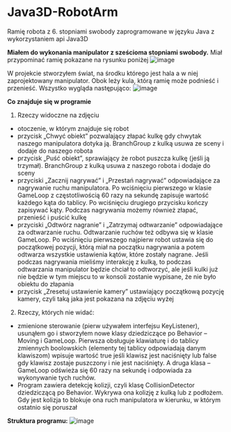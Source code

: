 # Java3D-RobotArm
Ramię robota z 6. stopniami swobody zaprogramowane w języku Java z wykorzystaniem api Java3D

<b>Miałem do wykonania manipulator z sześcioma stopniami swobody.</b>
Miał przypominać ramię pokazane na rysunku poniżej
![image](https://github.com/szymi999/Java3D-RobotArm/assets/52047025/3302995a-fff8-499f-93b7-076e5b104060)

W projekcie stworzyłem świat, na środku którego jest hala a w niej zaprojektowany manipulator. Obok leży kula, którą ramię może podnieść i przenieść. Wszystko wygląda następująco:
![image](https://github.com/szymi999/Java3D-RobotArm/assets/52047025/56f1e2c7-7f01-4098-95e1-7fda7065da18)

<b>Co znajduje się w programie</b>
1. Rzeczy widoczne na zdjęciu
- otoczenie, w którym znajduje się robot
- przycisk „Chwyć obiekt” pozwalający złapać kulkę gdy chwytak naszego manipulatora dotyka ją. BranchGroup z kulką usuwa ze sceny i dodaje do naszego robota
- przycisk „Puść obiekt”, sprawiający że robot puszcza kulkę (jeśli ją trzymał). BranchGroup z kulką usuwa z naszego robota i dodaje do sceny
- przyciski „Zacznij nagrywać” i „Przestań nagrywać” odpowiadające za nagrywanie ruchu manipulatora. Po wciśnięciu pierwszego w klasie GameLoop z częstotliwością 60 razy na sekundę zapisuje wartość każdego kąta do tablicy. Po wciśnięciu drugiego przycisku kończy zapisywać kąty. Podczas nagrywania możemy również złapać, przenieść i puścić kulkę
- przyciski „Odtwórz nagranie” i „Zatrzymaj odtwarzanie” odpowiadające za odtwarzanie ruchu. Odtwarzanie ruchów też odbywa się w klasie GameLoop. Po wciśnięciu pierwszego najpierw robot ustawia się do początkowej pozycji, którą miał na początku nagrywania a potem odtwarza wszystkie ustawienia kątów, które zostały nagrane. Jeśli podczas nagrywania mieliśmy interakcję z kulką, to podczas odtwarzania manipulator będzie chciał to odtworzyć, ale jeśli kulki już nie będzie w tym
miejscu to w konsoli zostanie wypisane, że nie było obiektu do złapania
- przycisk „Zresetuj ustawienie kamery” ustawiający początkową pozycję kamery, czyli taką jaka jest pokazana na zdjęciu wyżej
2. Rzeczy, których nie widać:
- zmienione sterowanie (pierw używałem interfejsu KeyListener), usunąłem go i stworzyłem nowe klasy dziedziczące po Behavior – Moving i GameLoop. Pierwsza obsługuje klawiaturę i do tablicy zmiennych boolowskich (elementy tej tablicy odpowiadają danym klawiszom) wpisuje wartość true jeśli klawisz jest naciśnięty lub false gdy klawisz zostaje puszczony i nie jest naciśnięty. A druga klasa
– GameLoop odświeża się 60 razy na sekundę i odpowiada za wykonywanie tych ruchów.
- Program zawiera detekcję kolizji, czyli klasę CollisionDetector dziedziczącą po Behavior. Wykrywa ona kolizję z kulką lub z podłożem. Gdy jest kolizja to blokuje ona ruch manipulatora w kierunku, w którym ostatnio się poruszał

<b>Struktura programu:</b>
![image](https://github.com/szymi999/Java3D-RobotArm/assets/52047025/eacacbda-15db-428a-8a5f-89fe4a98b2d4)
